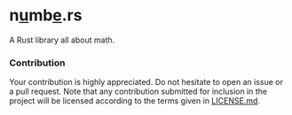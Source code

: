 # <b>n</b><u>u</u><b>mb</b><u>e</u><b>.rs</b>

A Rust library all about math.

### Contribution
Your contribution is highly appreciated. Do not hesitate to open an issue or a pull request. Note that any contribution submitted for inclusion in the project will be licensed according to the terms given in [LICENSE.md](License.md).
